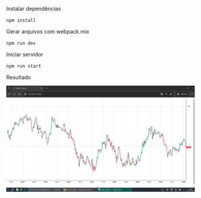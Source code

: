 Instalar dependências
```
npm install
```

Gerar arquivos com webpack.mix
```
npm run dev
```

Iniciar servidor
```
npm run start
```

Resultado

![Gráfico Candlestick](resultado.png)